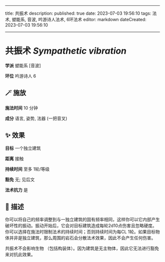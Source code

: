 
---
title: 共振术
description: 
published: true
date: 2023-07-03 19:56:10
tags: 法术, 塑能系, 音波, 吟游诗人法术, 6环法术
editor: markdown
dateCreated: 2023-07-03 19:56:10

---

# **共振术** *Sympathetic vibration*

**学派** 塑能系 \[音波\] 

**环位** 吟游诗人 6

## 🪄 施放

**施法时间** 10 分钟

**成分** 语言, 姿势, 法器 (一把音叉)

## ✨ 效果 

**目标** 一个独立建筑 

**距离** 接触  

**持续时间** 至多 1轮/等级 

**豁免** 无; 见后文

**法术抗力** 是

## 📖 描述

你可以将自己的频率调整到与一独立建筑的固有频率相同，这样你可以它内部产生破坏性的振动。振动开始后，它会对目标建筑造成每轮2d10点伤害且忽略硬度。你可以选择在施法时限制法术的持续时间；否则持续时间为每CL 1轮。如果目标物体并非是独立建筑，那么周围的岩石会分散法术效果，因此不会产生任何伤害。

共振术不会影响生物 （包括构装体）。因为建筑是无主物体，因此它无法进行豁免来对抗此效果。
    